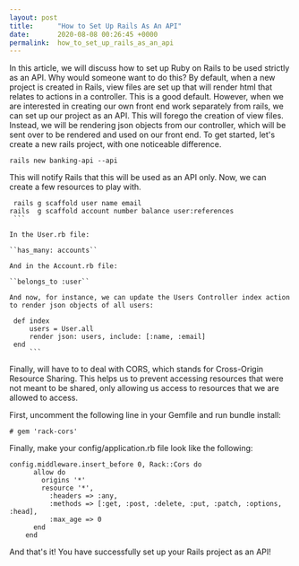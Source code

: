 ```yaml
---
layout: post
title:      "How to Set Up Rails As An API"
date:       2020-08-08 00:26:45 +0000
permalink:  how_to_set_up_rails_as_an_api
---
```



In this article, we will discuss how to set up Ruby on Rails to be used strictly as an API.  Why would someone want to do this?  By default, when a new project is created in Rails, view files are set up that will render html that relates to actions in a controller.  This is a good default. However, when we are interested in creating our own front end work separately from rails, we can set up our project as an API.  This will forego the creation of view files.  Instead, we will be rendering json objects from our controller, which will be sent over to be rendered and used on our front end.   To get started, let's create a new rails project, with one noticeable difference. 

   ``rails new banking-api --api`` 

This will notify Rails that this will be used as an API only.  Now, we can create a few resources to play with. 

   ```
	rails g scaffold user name email
  rails  g scaffold account number balance user:references
	```

In the User.rb file: 

   ``has_many: accounts`` 

And in the Account.rb file: 

   ``belongs_to :user`` 
	 
And now, for instance, we can update the Users Controller index action to render json objects of all users: 
   ```
	 def index
         users = User.all
         render json: users, include: [:name, :email]
     end
		 ```
		 
Finally, will have to to deal with CORS, which stands for  Cross-Origin Resource Sharing.  This helps us to prevent accessing resources that were not meant to be shared, only allowing us access to resources that we are allowed to access.  

First, uncomment the following line in your Gemfile and run bundle install: 

``# gem 'rack-cors'`` 

Finally, make your config/application.rb file look like the following: 

```
config.middleware.insert_before 0, Rack::Cors do
      allow do
        origins '*'
        resource '*',
          :headers => :any,
          :methods => [:get, :post, :delete, :put, :patch, :options, :head],
          :max_age => 0
      end
    end
```

And that's it! You have successfully set up your Rails project as an API!








